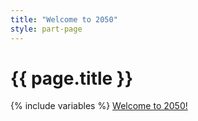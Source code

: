 ```yaml
---
title: "Welcome to 2050"
style: part-page
---
```


<h1>{{ page.title }}</h1>

{% include variables %}
[Welcome to 2050!](js-next-dest-placeholder)

